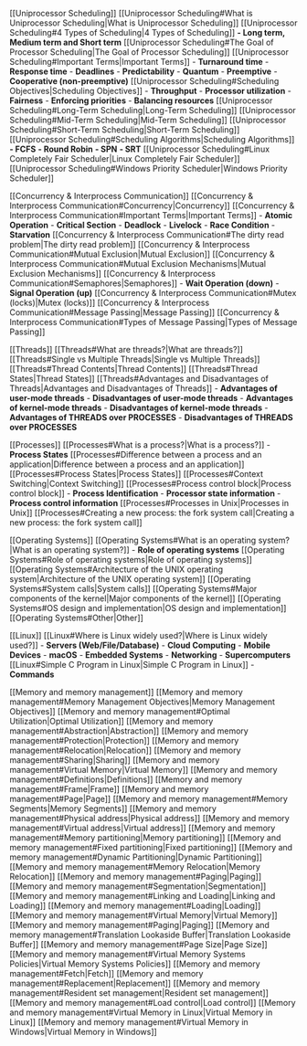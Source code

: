 [[Uniprocessor Scheduling]]
	 [[Uniprocessor Scheduling#What is Uniprocessor Scheduling|What is Uniprocessor Scheduling]]
	 [[Uniprocessor Scheduling#4 Types of Scheduling|4 Types of Scheduling]]
	    **- Long term, Medium term and Short term**
	 [[Uniprocessor Scheduling#The Goal of Processor Scheduling|The Goal of Processor Scheduling]]
	 [[Uniprocessor Scheduling#Important Terms|Important Terms]]
	    - **Turnaround time**
	    - **Response time**
	    - **Deadlines**
	    - **Predictability**
	    - **Quantum**
	    - **Preemptive**
	    - **Cooperative (non-preemptive)**
	[[Uniprocessor Scheduling#Scheduling Objectives|Scheduling Objectives]]
	    - **Throughput**
	    - **Processor utilization**
	    - **Fairness**
	    - **Enforcing priorities**
	    - **Balancing resources**
	 [[Uniprocessor Scheduling#Long-Term Scheduling|Long-Term Scheduling]]
     [[Uniprocessor Scheduling#Mid-Term Scheduling|Mid-Term Scheduling]]
     [[Uniprocessor Scheduling#Short-Term Scheduling|Short-Term Scheduling]]
     [[Uniprocessor Scheduling#Scheduling Algorithms|Scheduling Algorithms]]
	    **- FCFS**
	    **- Round Robin**
	    **- SPN**
	    **- SRT**
	[[Uniprocessor Scheduling#Linux Completely Fair Scheduler|Linux Completely Fair Scheduler]]
	[[Uniprocessor Scheduling#Windows Priority Scheduler|Windows Priority Scheduler]]

[[Concurrency & Interprocess Communication]]
	[[Concurrency & Interprocess Communication#Concurrency|Concurrency]]
	[[Concurrency & Interprocess Communication#Important Terms|Important Terms]]
		- **Atomic Operation**
		- **Critical Section**
		- **Deadlock**
		- **Livelock**
		- **Race Condition**
		- **Starvation**
	[[Concurrency & Interprocess Communication#The dirty read problem|The dirty read problem]]
	[[Concurrency & Interprocess Communication#Mutual Exclusion|Mutual Exclusion]]
	[[Concurrency & Interprocess Communication#Mutual Exclusion Mechanisms|Mutual Exclusion Mechanisms]]
	[[Concurrency & Interprocess Communication#Semaphores|Semaphores]]
		- **Wait Operation (down)**
		- **Signal Operation (up)**
	[[Concurrency & Interprocess Communication#Mutex (locks)|Mutex (locks)]]
	[[Concurrency & Interprocess Communication#Message Passing|Message Passing]]
	[[Concurrency & Interprocess Communication#Types of Message Passing|Types of Message Passing]]

[[Threads]]
	[[Threads#What are threads?|What are threads?]]
	[[Threads#Single vs Multiple Threads|Single vs Multiple Threads]] 
	[[Threads#Thread Contents|Thread Contents]] 
	[[Threads#Thread States|Thread States]]
	[[Threads#Advantages and Disadvantages of Threads|Advantages and Disadvantages of Threads]]
		- **Advantages of user-mode threads**
		- **Disadvantages of user-mode threads**
		- **Advantages of kernel-mode threads**
		- **Disadvantages of kernel-mode threads**
		- **Advantages of THREADS over PROCESSES**
		- **Disadvantages of THREADS over PROCESSES**

[[Processes]]
	[[Processes#What is a process?|What is a process?]]
		- **Process States**
	[[Processes#Difference between a process and an application|Difference between a process and an application]] 
	[[Processes#Process States|Process States]] 
	[[Processes#Context Switching|Context Switching]]
	[[Processes#Process control block|Process control block]]
		- **Process Identification**
		- **Processor state information**
		- **Process control information** 
	[[Processes#Processes in Unix|Processes in Unix]] 
	[[Processes#Creating a new process: the fork system call|Creating a new process: the fork system call]]


[[Operating Systems]]
	[[Operating Systems#What is an operating system?|What is an operating system?]]
		- **Role of operating systems** 
	[[Operating Systems#Role of operating systems|Role of operating systems]] 
	[[Operating Systems#Architecture of the UNIX operating system|Architecture of the UNIX operating system]] 
	[[Operating Systems#System calls|System calls]] 
	[[Operating Systems#Major components of the kernel|Major components of the kernel]] 
	[[Operating Systems#OS design and implementation|OS design and implementation]] 
	[[Operating Systems#Other|Other]]

[[Linux]]
	[[Linux#Where is Linux widely used?|Where is Linux widely used?]]
		- **Servers (Web/File/Database)**
		- **Cloud Computing**
		- **Mobile Devices**
		- **macOS**
		- **Embedded Systems**
		- **Networking**
		- **Supercomputers**
	[[Linux#Simple C Program in Linux|Simple C Program in Linux]]
		- **Commands**

[[Memory and memory management]]
[[Memory and memory management#Memory Management Objectives|Memory Management Objectives]]
[[Memory and memory management#Optimal Utilization|Optimal Utilization]]
[[Memory and memory management#Abstraction|Abstraction]]
[[Memory and memory management#Protection|Protection]]
[[Memory and memory management#Relocation|Relocation]]
[[Memory and memory management#Sharing|Sharing]]
[[Memory and memory management#Virtual Memory|Virtual Memory]]
[[Memory and memory management#Definitions|Definitions]]
[[Memory and memory management#Frame|Frame]]
[[Memory and memory management#Page|Page]]
[[Memory and memory management#Memory Segments|Memory Segments]]
[[Memory and memory management#Physical address|Physical address]]
[[Memory and memory management#Virtual address|Virtual address]]
[[Memory and memory management#Memory partitioning|Memory partitioning]]
[[Memory and memory management#Fixed partitioning|Fixed partitioning]]
[[Memory and memory management#Dynamic Partitioning|Dynamic Partitioning]]
[[Memory and memory management#Memory Relocation|Memory Relocation]]
[[Memory and memory management#Paging|Paging]]
[[Memory and memory management#Segmentation|Segmentation]]
[[Memory and memory management#Linking and Loading|Linking and Loading]]
[[Memory and memory management#Loading|Loading]]
[[Memory and memory management#Virtual Memory|Virtual Memory]]
[[Memory and memory management#Paging|Paging]]
[[Memory and memory management#Translation Lookaside Buffer|Translation Lookaside Buffer]]
[[Memory and memory management#Page Size|Page Size]]
[[Memory and memory management#Virtual Memory Systems Policies|Virtual Memory Systems Policies]]
[[Memory and memory management#Fetch|Fetch]]
[[Memory and memory management#Replacement|Replacement]]
[[Memory and memory management#Resident set management|Resident set management]]
[[Memory and memory management#Load control|Load control]]
[[Memory and memory management#Virtual Memory in Linux|Virtual Memory in Linux]]
[[Memory and memory management#Virtual Memory in Windows|Virtual Memory in Windows]]